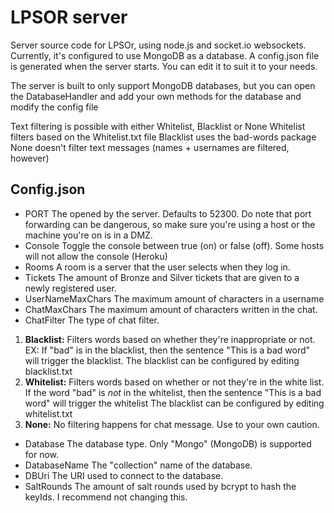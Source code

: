  # LPSOR server
 
Server source code for LPSOr, using node.js and socket.io websockets.
Currently, it's configured to use MongoDB as a database. 
A config.json file is generated when the server starts. You can edit it to suit it to your needs.

The server is built to only support MongoDB databases, but you can open the DatabaseHandler and add your own methods for the database and modify the config file

Text filtering is possible with either Whitelist, Blacklist or None
Whitelist filters based on the Whitelist.txt file
Blacklist uses the bad-words package
None doesn't filter text messages (names + usernames are filtered, however)

## Config.json
* PORT
The opened by the server. Defaults to 52300. Do note that port forwarding can be dangerous, so make sure you're using a host or the machine you're on is in a DMZ.
* Console
Toggle the console between true (on) or false (off). Some hosts will not allow the console (Heroku)
* Rooms
A room is a server that the user selects when they log in.
* Tickets
The amount of Bronze and Silver tickets that are given to a newly registered user.
* UserNameMaxChars
The maximum amount of characters in a username
* ChatMaxChars
The maximum amount of characters written in the chat.
* ChatFilter
The type of chat filter.
1. **Blacklist:** Filters words based on whether they're inappropriate or not. EX: If "bad" is in the blacklist, then the sentence "This is a bad word" will trigger the blacklist.
The blacklist can be configured by editing blacklist.txt
2. **Whitelist:** Filters words based on whether or not they're in the white list. If the word "bad" is *not* in the whitelist, then the sentence "This is a bad word" will trigger the whitelist
The blacklist can be configured by editing whitelist.txt
3. **None:** No filtering happens for chat message. Use to your own caution.
* Database
The database type. Only "Mongo" (MongoDB) is supported for now.
* DatabaseName
The "collection" name of the database.
* DBUri
The URI used to connect to the database.
* SaltRounds
The amount of salt rounds used by bcrypt to hash the keyIds. I recommend not changing this.
